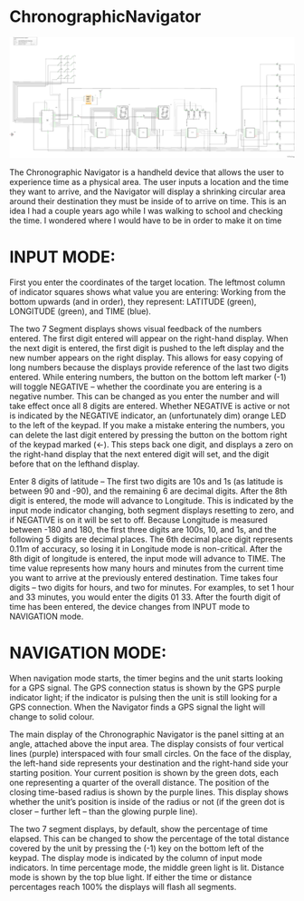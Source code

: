 # ChronographicNavigator

![Schematic](https://raw.githubusercontent.com/Liamballin/ChronographicNavigator/master/ChronographicNavigatorSchematic_schem.png)



The Chronographic Navigator is a handheld device that allows the user to experience time as a
physical area. The user inputs a location and the time they want to arrive, and the Navigator will
display a shrinking circular area around their destination they must be inside of to arrive on time.
This is an idea I had a couple years ago while I was walking to school and checking the time. I
wondered where I would have to be in order to make it on time
# INPUT MODE:
First you enter the coordinates of the target location.
The leftmost column of indicator squares shows what value you are entering:
Working from the bottom upwards (and in order), they represent: LATITUDE (green), LONGITUDE
(green), and TIME (blue).

The two 7 Segment displays shows visual feedback of the numbers entered. The first digit entered
will appear on the right-hand display. When the next digit is entered, the first digit is pushed to the
left display and the new number appears on the right display. This allows for easy copying of long
numbers because the displays provide reference of the last two digits entered.
While entering numbers, the button on the bottom left marker (-1) will toggle NEGATIVE – whether
the coordinate you are entering is a negative number. This can be changed as you enter the number
and will take effect once all 8 digits are entered. Whether NEGATIVE is active or not is indicated by
the NEGATIVE indicator, an (unfortunately dim) orange LED to the left of the keypad.
If you make a mistake entering the numbers, you can delete the last digit entered by pressing the
button on the bottom right of the keypad marked (<-). This steps back one digit, and displays a zero
on the right-hand display that the next entered digit will set, and the digit before that on the lefthand
display.

Enter 8 digits of latitude – The first two digits are 10s and 1s (as latitude is between 90 and -90), and
the remaining 6 are decimal digits.
After the 8th digit is entered, the mode will advance to Longitude. This is indicated by the input mode
indicator changing, both segment displays resetting to zero, and if NEGATIVE is on it will be set to
off. Because Longitude is measured between -180 and 180, the first three digits are 100s, 10, and 1s,
and the following 5 digits are decimal places. The 6th decimal place digit represents 0.11m of
accuracy, so losing it in Longitude mode is non-critical.
After the 8th digit of longitude is entered, the input mode will advance to TIME.
The time value represents how many hours and minutes from the current time you want to arrive at
the previously entered destination. Time takes four digits – two digits for hours, and two for
minutes. For examples, to set 1 hour and 33 minutes, you would enter the digits 01 33.
After the fourth digit of time has been entered, the device changes from INPUT mode to
NAVIGATION mode.

# NAVIGATION MODE:
When navigation mode starts, the timer begins and the unit starts looking for a GPS signal.
The GPS connection status is shown by the GPS purple indicator light; if the indicator is pulsing then
the unit is still looking for a GPS connection. When the Navigator finds a GPS signal the light will
change to solid colour.

The main display of the Chronographic Navigator is the panel sitting at an angle, attached above the
input area. The display consists of four vertical lines (purple) interspaced with four small circles.
On the face of the display, the left-hand side represents your destination and the right-hand side
your starting position. Your current position is shown by the green dots, each one representing a
quarter of the overall distance. The position of the closing time-based radius is shown by the purple
lines. This display shows whether the unit’s position is inside of the radius or not (if the green dot is
closer – further left – than the glowing purple line).

The two 7 segment displays, by default, show the percentage of time elapsed. This can be changed
to show the percentage of the total distance covered by the unit by pressing the (-1) key on the
bottom left of the keypad. The display mode is indicated by the column of input mode indicators.
In time percentage mode, the middle green light is lit. Distance mode is shown by the top blue light.
If either the time or distance percentages reach 100% the displays will flash all segments. 
